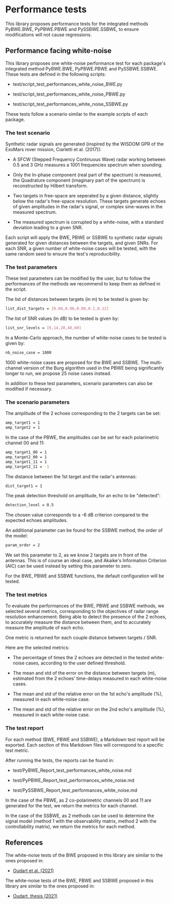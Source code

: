 # Performance tests

This library proposes performance tests for the integrated methods PyBWE.BWE, PyPBWE.PBWE and PySSBWE.SSBWE, to ensure modifications will not cause regressions.

## Performance facing white-noise

This library proposes one white-noise performance test for each package's integrated method PyBWE.BWE, PyPBWE.PBWE and PySSBWE.SSBWE.
These tests are defined in the following scripts:

* test/script_test_performances_white_noise_BWE.py

* test/script_test_performances_white_noise_PBWE.py

* test/script_test_performances_white_noise_SSBWE.py

These tests follow a scenario similar to the example scripts of each package.

### The test scenario

Synthetic radar signals are generated (inspired by the WISDOM GPR of the ExoMars rover mission, Ciarletti et al. (2017)):

* A SFCW (Stepped Frequency Continuous Wave) radar working between 0.5 and 3 GHz measures a 1001 frequencies spectrum when sounding.

* Only the In-phase component (real part of the spectrum) is measured, the Quadrature component (imaginary part of the spectrum) is reconstructed by Hilbert transform.

* Two targets in free-space are seperated by a given distance, slightly below the radar's free-space resolution. These targets generate echoes of given amplitudes in the radar's signal, or complex sine-waves in the measured spectrum.

* The measured spectrum is corrupted by a white-noise, with a standard deviation leading to a given SNR.

Each script will apply the BWE, PBWE or SSBWE to synthetic radar signals generated for given distances between the targets, and given SNRs.
For each SNR, a given number of white-noise cases will be tested, with the same random seed to ensure the test's reproducibility.

### The test parameters

These test parameters can be modified by the user, but to follow the performances of the methods we recommend to keep them as defined in the script.

The list of distances between targets (in m) to be tested is given by:

~~~bash
list_dist_targets = [0.04,0.06,0.08,0.1,0.12]
~~~

The list of SNR values (in dB) to be tested is given by:

~~~bash
list_snr_levels = [6,14,20,40,60]
~~~

In a Monte-Carlo approach, the number of white-noise cases to be tested is given by:

~~~bash
nb_noise_case = 1000
~~~

1000 white-noise cases are proposed for the BWE and SSBWE. The multi-channel version of the Burg algorithm used in the PBWE being significantly longer to run, we propose 25 noise cases instead.

In addition to these test parameters, scenario parameters can also be modified if necessary.

### The scenario parameters

The amplitude of the 2 echoes corresponding to the 2 targets can be set:

~~~bash
amp_target1 = 1
amp_target2 = 1
~~~

In the case of the PBWE, the amplitudes can be set for each polarimetric channel 00 and 11:

~~~bash
amp_target1_00 = 1
amp_target2_00 = 1
amp_target1_11 = 1
amp_target2_11 = -1
~~~

The distance between the 1st target and the radar's antennas:

~~~bash
dist_target1 = 1
~~~

The peak detection threshold on amplitude, for an echo to be "detected":

~~~bash
detection_level = 0.5
~~~

The chosen value corresponds to a -6 dB criterion compared to the expected echoes amplitudes.

An additional parameter can be found for the SSBWE method, the order of the model:

~~~bash
param_order = 2
~~~

We set this parameter to 2, as we know 2 targets are in front of the antennas. This is of course an ideal case, and Akaike's Information Criterion (AIC) can be used instead by setting this parameter to zero.

For the BWE, PBWE and SSBWE functions, the default configuration will be tested.

### The test metrics

To evaluate the performances of the BWE, PBWE and SSBWE methods, we selected several metrics, corresponding to the objectives of radar range resolution enhancement:
Being able to detect the presence of the 2 echoes, to accurately measure the distance between them, and to accurately measure the amplitude of each echo.

One metric is returned for each couple distance between targets / SNR.

Here are the selected metrics:

* The percentage of times the 2 echoes are detected in the tested white-noise cases, according to the user defined threshold.

* The mean and std of the error on the distance between targets (m), estimated from the 2 echoes' time-delays measured in each white-noise cases.

* The mean and std of the relative error on the 1st echo's amplitude (%), measured in each white-noise case.

* The mean and std of the relative error on the 2nd echo's amplitude (%), measured in each white-noise case.

### The test report

For each method (BWE, PBWE and SSBWE), a Markdown test report will be exported.
Each section of this Markdown files will correspond to a specific test metric.

After running the tests, the reports can be found in:

* test/PyBWE_Report_test_performances_white_noise.md

* test/PyPBWE_Report_test_performances_white_noise.md

* test/PySSBWE_Report_test_performances_white_noise.md

In the case of the PBWE, as 2 co-polarimetric channels 00 and 11 are generated for the test, we return the metrics for each channel.

In the case of the SSBWE, as 2 methods can be used to determine the signal model (method 1 with the observability matrix, method 2 with the controllability matrix), we return the metrics for each method.

## References

The white-noise tests of the BWE proposed in this library are similar to the ones proposed in:

* [Oudart et al. (2021)](https://doi.org/10.1016/j.pss.2021.105173)

The white-noise tests of the BWE, PBWE and SSBWE proposed in this library are similar to the ones proposed in:

* [Oudart, thesis (2021)](https://theses.hal.science/tel-03364662)
